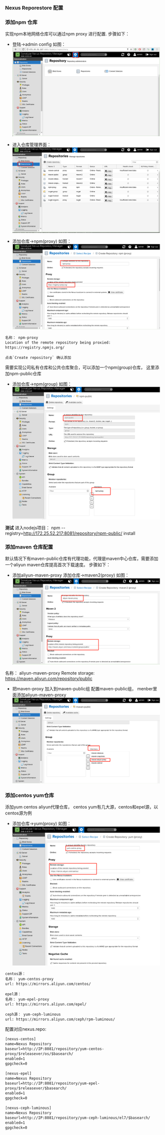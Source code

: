 ### Nexus Reporestore 配置

### 添加npm 仓库

 实现npm本地网络仓库可以通过npm proxy 进行配置. 步骤如下：

   - 登陆->admin config 如图：
   ![admin-config](img/nexus-admin.png)
   
   - 进入仓库管理界面：
   ![repo-admin](img/repo-admin.png)
   
   - 添加仓库->npm(proxy) 如图：
    ![repo-admin](img/npm-proxy-setting.png)

    名称： npm-proxy
    Location of the remote repository being proxied: https://registry.npmjs.org/
    
    点击`Create repository` 确认添加

  
  需要实现公司私有仓库和公共仓库聚合，可以添加一个npm(group)仓库， 这里添加npm-public仓库
  
   - 添加仓库->npm(group) 如图：
    ![add-npm-public-group](img/add-npm-public-group.png)

**测试**
  进入nodejs项目：
  npm --registry=http://172.25.52.217:8081/repository/npm-public/ install

### 添加maven 仓库配置
   
   默认情况下有maven-public仓库有代理功能，代理是maven中心仓库，需要添加一个aliyun maven仓库提高首次下载速度。 步骤如下：
   
   - 添加aliyun-maven-proxy
     添加仓库->maven2(proxy) 如图：
     ![add-maven-proxy](img/maven-proxy.png)
   
   名称： aliyun-maven-proxy
   Remote storage: https://maven.aliyun.com/repository/public
   
   - 把maven-proxy 加入到maven-public组
     配置maven-public组， menber里面添加aliyun-maven-proxy
     ![add-maven-proxy](img/add-aliyun-proxy-to-group.png)


### 添加centos yum仓库
   
   添加yum centos aliyun代理仓库， centos yum有几大源，centos和epel源，以centos源为例
   - 添加仓库->yum(proxy) 如图：
    ![repo-admin](img/add-yum-proxy.png)
    
    centos源：
    名称： yum-centos-proxy
    url: https://mirrors.aliyun.com/centos/
    
    epel源：
    名称： yum-epel-proxy
    url: https://mirrors.aliyun.com/epel/
    
    ceph源： yum-ceph-luminous
    url: https://mirrors.aliyun.com/ceph/rpm-luminous/


配置对应nexus.repo:
```
[nexus-centos]
name=Nexus Repository
baseurl=http://IP:8081/repository/yum-centos-proxy/$releasever/os/$basearch/
enabled=1
gpgcheck=0

[nexus-epel]
name=Nexus Repository
baseurl=http://IP:8081/repository/yum-epel-proxy/$releasever/$basearch/
enabled=1
gpgcheck=0

[nexus-ceph-luminous]
name=Nexus Repository
baseurl=http://IP:8081/repository/yum-ceph-luminous/el7/$basearch/
enabled=1
gpgcheck=0
```
